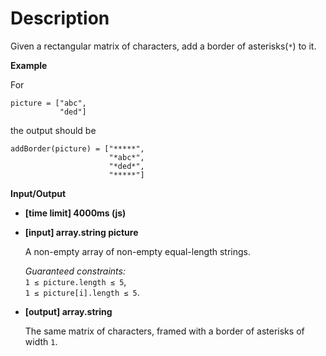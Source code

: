 # Description
Given a rectangular matrix of characters, add a border of asterisks(`*`) to it.

**Example**

For

    picture = ["abc",
               "ded"]

the output should be

    addBorder(picture) = ["*****",
                          "*abc*",
                          "*ded*",
                          "*****"]

**Input/Output**

*   **[time limit] 4000ms (js)**

*   **[input] array.string picture**

    A non-empty array of non-empty equal-length strings.

    _Guaranteed constraints:_  
    `1 ≤ picture.length ≤ 5`,  
    `1 ≤ picture[i].length ≤ 5`.

*   **[output] array.string**

    The same matrix of characters, framed with a border of asterisks of width `1`.